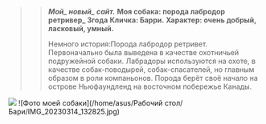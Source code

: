>>***Мой_ новый_ сайт.***
>>**Моя собака:  порода лабродор ретривер_ 3года**
>>**Кличка: Барри.**
>>**Характер: очень добрый, ласковый, умный.**
>>
>>Немного история:Порода лабродор ретривет. Первоначально была выведена в качестве охотничьей подружейной собаки. Лабрадоры используются на охоте, в качестве собак-поводырей, собак-спасателей, но главным образом в роли компаньонов. Порода берёт своё начало на острове Ньюфаундленд на восточном побережье Канады.
<image src="/home/asus/Рабочий стол/Бари/IMG_20230314_132825.jpg" ait="Моя собака Барри">
![Фото моей собаки](/home/asus/Рабочий стол/Бари/IMG_20230314_132825.jpg)
